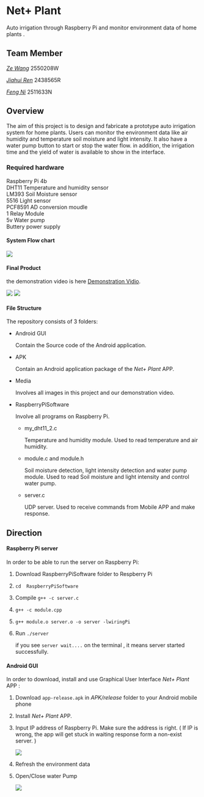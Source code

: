 # Net+ Plant

Auto irrigation through Raspberry Pi and monitor environment data of home plants .

## Team Member

[*Ze Wang*](https://github.com/Heath-Web)               2550208W

[*Jiahui Ren*](https://github.com/paymorepatience)             2438565R

[*Feng Ni*](https://github.com/FENGN-AII)                 2511633N

## Overview

The aim of this project is to design and fabricate a prototype auto irrigation system for home plants. Users can monitor the environment data like air humidity and temperature soil moisture and light intensity.  It also have a water pump button to start or stop the water flow. in addition, the irrigation time and the yield of water is available to show in the interface.  

### Required hardware

Raspberry Pi 4b  
DHT11 Temperature and humidity sensor  
LM393 Soil Moisture sensor  
5516 Light sensor  
PCF8591 AD conversion moudle  
1 Relay Module  
5v Water pump  
Buttery power supply  

#### System Flow chart

<img src="https://github.com/paymorepatience/Netp-plant/blob/main/Media/Images/SystemFlowChart.png">

#### Final Product

the demonstration video is here [Demonstration Vidio](https://youtu.be/O6kg-7maIwA).

<img src="https://github.com/paymorepatience/Netp-plant/blob/main/Media/Images/Net%2B%20Plant.jpg">

<img src="https://github.com/paymorepatience/Netp-plant/blob/main/Media/Images/background.jpg">

#### File Structure

The repository consists of 3 folders:

- Android GUI 

  Contain the Source code of the Android application.

- APK

  Contain an Android application package of the *Net+ Plant* APP.

- Media

  Involves all images in this project and our demonstration video.

- RaspberryPiSoftware

  Involve all programs on Raspberry Pi.

  - my_dht11_2.c  

    Temperature and humidity module. Used to read temperature and air humidity.

  - module.c  and module.h

    Soil moisture detection, light intensity detection and water pump module. Used to read Soil moisture and light intensity and control water pump. 

  - server.c  

    UDP server. Used to receive commands from Mobile APP and make response.

  

## Direction

#### Raspberry Pi server

In order to be able to run the server on Raspberry Pi:

1. Download RaspberryPiSoftware folder to Respberry Pi

2. `cd  RaspberryPiSoftware`

3. Compile `g++ -c server.c`

4. `g++ -c module.cpp`

5. `g++ module.o server.o -o server -lwiringPi`

6. Run  `./server`

   if you see `server wait....` on the terminal , it means server started successfully.



#### Android GUI

In order to download, install and use Graphical User Interface *Net+ Plant* APP :

1. Download `app-release.apk`  in *APK/release* folder to your Android mobile phone

2. Install *Net+ Plant* APP.

3. Input IP address of Raspberry Pi. Make sure the address is right. ( If IP is wrong, the app will get stuck in waiting response form a non-exist server. )

   <img src="https://github.com/paymorepatience/Netp-plant/blob/main/Media/Images/Android_interface1.jpg">

4. Refresh the environment data

5. Open/Close water Pump 

   <img src="https://github.com/paymorepatience/Netp-plant/blob/main/Media/Images/Android_interface2.png">

